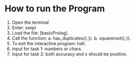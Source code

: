 # How to run the Program

1. Open the terminal
2. Enter: swipl
3. Load the file: [basicProlog].
4. Call the function:
   a. has_duplicates({.}).
   b. squareroot({.}).
5. To exit the interactive program: halt.
6. Input for task 1: numbers or chars.
7. Input for task 2: both accuracy and x should be positive.
